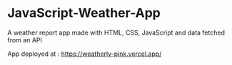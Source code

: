 # JavaScript-Weather-App
A weather report app made with HTML, CSS, JavaScript and data fetched from an API

App deployed at : https://weatherly-pink.vercel.app/
